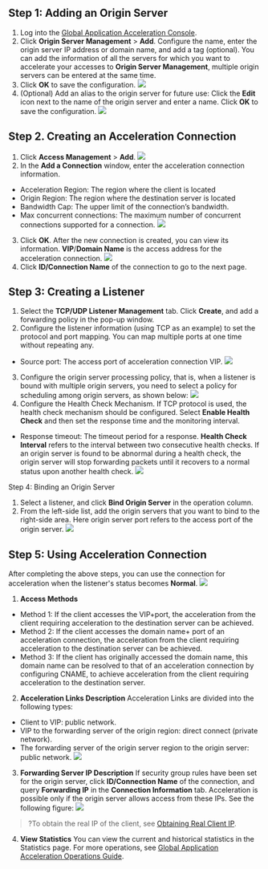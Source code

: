 ## Step 1: Adding an Origin Server
1. Log into the [Global Application Acceleration Console](https://console.cloud.tencent.com/gaap).
2. Click **Origin Server Management** > **Add**. Configure the name, enter the origin server IP address or domain name, and add a tag (optional). You can add the information of all the servers for which you want to accelerate your accesses to **Origin Server Management**, multiple origin servers can be entered at the same time.
3. Click **OK** to save the configuration.
![](https://main.qcloudimg.com/raw/7195bbe54cb5126fdee8dfc1b4180e8e.png)
4. (Optional) Add an alias to the origin server for future use: Click the **Edit** icon next to the name of the origin server and enter a name. Click **OK** to save the configuration.
![](https://main.qcloudimg.com/raw/d6f8bc075b8ce9a3ccac4074ce4185c6.png)

## Step 2. Creating an Acceleration Connection
1. Click **Access Management** > **Add**.
![](https://main.qcloudimg.com/raw/c743d637c6111ddb61a4681f503a801e.png)
2. In the **Add a Connection** window, enter the acceleration connection information.
 - Acceleration Region: The region where the client is located
 - Origin Region: The region where the destination server is located
 - Bandwidth Cap: The upper limit of the connection’s bandwidth.
 - Max concurrent connections: The maximum number of concurrent connections supported for a connection.
 ![](https://main.qcloudimg.com/raw/1a6da52af4d11436605244e55c645779.png)
3. Click **OK**. After the new connection is created, you can view its information. **VIP**/**Domain Name** is the access address for the acceleration connection.
 ![](https://main.qcloudimg.com/raw/c693b5d390392d93a2e32ff0a50d1fb9.png)
4. Click **ID/Connection Name** of the connection to go to the next page.

## Step 3: Creating a Listener
1. Select the **TCP/UDP Listener Management** tab. Click **Create**, and add a forwarding policy in the pop-up window.
2. Configure the listener information (using TCP as an example) to set the protocol and port mapping. You can map multiple ports at one time without repeating any.
 - Source port: The access port of acceleration connection VIP.
![](https://main.qcloudimg.com/raw/a7de8078c5aebaf0afabc1456adb0f58.png)
3. Configure the origin server processing policy, that is, when a listener is bound with multiple origin servers, you need to select a policy for scheduling among origin servers, as shown below:
![](https://mc.qcloudimg.com/static/img/a3b7dc951b25250c06ce5695337aba6a/image.png)
4. Configure the Health Check Mechanism.
If TCP protocol is used, the health check mechanism should be configured. Select **Enable Health Check** and then set the response time and the monitoring interval.
 - Response timeout: The timeout period for a response.
 **Health Check Interval** refers to the interval between two consecutive health checks. If an origin server is found to be abnormal during a health check, the origin server will stop forwarding packets until it recovers to a normal status upon another health check.
![](https://mc.qcloudimg.com/static/img/b90d35f384f2c9cb0390ec61c77e8c31/image.png)

Step 4: Binding an Origin Server
1. Select a listener, and click **Bind Origin Server** in the operation column.
2. From the left-side list, add the origin servers that you want to bind to the right-side area.
Here origin server port refers to the access port of the origin server.
![](https://main.qcloudimg.com/raw/0515d362fe8c44f5106d80ac9010adc5.png)

## Step 5: Using Acceleration Connection
After completing the above steps, you can use the connection for acceleration when the listener's status becomes **Normal**.
![](https://mc.qcloudimg.com/static/img/666877d9771c4fff446696e0b5f54798/image.png)
1. **Access Methods**
 - Method 1: If the client accesses the VIP+port, the acceleration from the client requiring acceleration to the destination server can be achieved.
 - Method 2: If the client accesses the domain name+ port of an acceleration connection, the acceleration from the client requiring acceleration to the destination server can be achieved.
 - Method 3: If the client has originally accessed the domain name, this domain name can be resolved to that of an acceleration connection by configuring CNAME, to achieve acceleration from the client requiring acceleration to the destination server.
2. **Acceleration Links Description**
Acceleration Links are divided into the following types:
 - Client to VIP: public network.
 - VIP to the forwarding server of the origin region: direct connect (private network).
 - The forwarding server of the origin server region to the origin server: public network.
![](https://main.qcloudimg.com/raw/560c4da4614a71a2bcc8255335fc28b4.png)
3. **Forwarding Server IP Description**
If security group rules have been set for the origin server, click **ID/Connection Name** of the connection, and query **Forwarding IP** in the **Connection Information** tab. Acceleration is possible only if the origin server allows access from these IPs. See the following figure:
![](https://main.qcloudimg.com/raw/7d67f56766a3f736bbb1c0d2d56199f5.png)
>?To obtain the real IP of the client, see [Obtaining Real Client IP](/document/product/608/14429).
4. **View Statistics**
You can view the current and historical statistics in the Statistics page. For more operations, see [Global Application Acceleration Operations Guide](https://cloud.tencent.com/document/product/608/13767).
